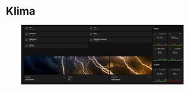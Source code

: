 # Klima

<figure><img src="../../../.gitbook/assets/image (4) (1).png" alt=""><figcaption></figcaption></figure>
